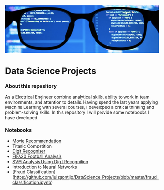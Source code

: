 ![ ](https://github.com/luizgontijo/DataScience_Projects/blob/master/img/banner_datascience.png)

# Data Science Projects
### About this repository

As a Electrical Engineer combine analytical skills, ability to work in team environments, and attention to details. Having spend the last years applying Machine Learning with several courses, I developed a critical thinking and problem-solving skills. In this repository I will provide some notebooks I have developed.

### Notebooks
- [Movie Recommendation](https://github.com/luizgontijo/DataScience_Projects/blob/master/movie-recommendation.ipynb/)
- [Titanic Competition](https://github.com/luizgontijo/DataScience_Projects/blob/master/titanic_competition.ipynb)
- [Digit Recognizer](https://github.com/luizgontijo/DataScience_Projects/blob/master/Digit_Recognizer_competition.ipynb)
- [FIFA20 Football Analysis](https://github.com/luizgontijo/DataScience_Projects/blob/master/fifa20_football_analysis.ipynb)
- [SVM Analysis Using Digit Recognition](https://github.com/luizgontijo/DataScience_Projects/blob/master/SVM_analysis_using_digt_recognition.ipynb)
- [Introduction to Neural Networks](https://github.com/luizgontijo/DataScience_Projects/blob/master/introduction_to_neural_networks.ipynb)
- [Fraud Classification] (https://github.com/luizgontijo/DataScience_Projects/blob/master/fraud_classification.ipynb)
